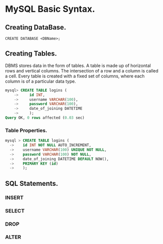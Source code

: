 # MySQL Basic Syntax.
## Creating DataBase.
`CREATE DATABASE <DBName>;`
## Creating Tables.
DBMS stores data in the form of tables. A table is made up of horizontal rows and vertical columns. The intersection of a row and a column is called a cell. Every table is created with a fixed set of columns, where each column is of a particular data type.
```sql
mysql> CREATE TABLE logins (
    ->     id INT,
    ->     username VARCHAR(100),
    ->     password VARCHAR(100),
    ->     date_of_joining DATETIME
    ->     );
Query OK, 0 rows affected (0.03 sec)
```
### Table Properties.
```sql
mysql > CREATE TABLE logins (
  ->    id INT NOT NULL AUTO_INCREMENT,
  ->    username VARCHAR(100) UNIQUE NOT NULL,
  ->    password VARCHAR(100) NOT NULL,
  ->    date_of_joining DATETIME DEFAULT NOW(),
  ->    PRIMARY KEY (id)
  ->    );
```

## SQL Statements.
### INSERT

### SELECT
### DROP
### ALTER
